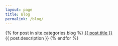```yaml
---
layout: page
title: Blog
permalink: /blog/
---
```


{% for post in site.categories.blog %}
  <a href="{{ post.url }}">{{ post.title }}</a><br />
	{{ post.description }}
{% endfor %}
